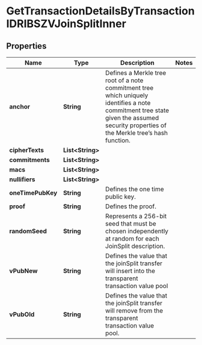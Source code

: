 

# GetTransactionDetailsByTransactionIDRIBSZVJoinSplitInner


## Properties

| Name | Type | Description | Notes |
|------------ | ------------- | ------------- | -------------|
|**anchor** | **String** | Defines a Merkle tree root of a note commitment tree which uniquely identifies a note commitment tree state given the assumed security properties of the Merkle tree’s  hash function. |  |
|**cipherTexts** | **List&lt;String&gt;** |  |  |
|**commitments** | **List&lt;String&gt;** |  |  |
|**macs** | **List&lt;String&gt;** |  |  |
|**nullifiers** | **List&lt;String&gt;** |  |  |
|**oneTimePubKey** | **String** | Defines the one time public key. |  |
|**proof** | **String** | Defines the proof. |  |
|**randomSeed** | **String** | Represents a 256-bit seed that must be chosen independently at random for each JoinSplit description. |  |
|**vPubNew** | **String** | Defines the value that the joinSplit transfer will insert into the transparent transaction value pool |  |
|**vPubOld** | **String** | Defines the value that the joinSplit transfer will remove from the transparent transaction value pool. |  |



